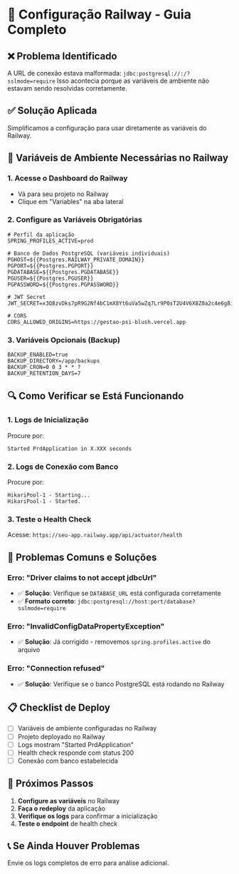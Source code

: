 # 🚀 Configuração Railway - Guia Completo

## ❌ **Problema Identificado**
A URL de conexão estava malformada: `jdbc:postgresql://:/?sslmode=require`
Isso acontecia porque as variáveis de ambiente não estavam sendo resolvidas corretamente.

## ✅ **Solução Aplicada**
Simplificamos a configuração para usar diretamente as variáveis do Railway.

## 🔧 **Variáveis de Ambiente Necessárias no Railway**

### 1. **Acesse o Dashboard do Railway**
- Vá para seu projeto no Railway
- Clique em "Variables" na aba lateral

### 2. **Configure as Variáveis Obrigatórias**

```env
# Perfil da aplicação
SPRING_PROFILES_ACTIVE=prod

# Banco de Dados PostgreSQL (variáveis individuais)
PGHOST=${{Postgres.RAILWAY_PRIVATE_DOMAIN}}
PGPORT=${{Postgres.PGPORT}}
PGDATABASE=${{Postgres.PGDATABASE}}
PGUSER=${{Postgres.PGUSER}}
PGPASSWORD=${{Postgres.PGPASSWORD}}

# JWT Secret
JWT_SECRET=x3Q8zvDks7pR9G2Nf4bC1mX8Yt6uVa5wZq7Lr9P0sT2U4V6X8Z0a2c4e6g8i0k2

# CORS
CORS_ALLOWED_ORIGINS=https://gestao-psi-blush.vercel.app
```

### 3. **Variáveis Opcionais (Backup)**
```env
BACKUP_ENABLED=true
BACKUP_DIRECTORY=/app/backups
BACKUP_CRON=0 0 3 * * ?
BACKUP_RETENTION_DAYS=7
```

## 🔍 **Como Verificar se Está Funcionando**

### 1. **Logs de Inicialização**
Procure por:
```
Started PrdApplication in X.XXX seconds
```

### 2. **Logs de Conexão com Banco**
Procure por:
```
HikariPool-1 - Starting...
HikariPool-1 - Started.
```

### 3. **Teste o Health Check**
Acesse: `https://seu-app.railway.app/api/actuator/health`

## 🚨 **Problemas Comuns e Soluções**

### **Erro: "Driver claims to not accept jdbcUrl"**
- ✅ **Solução**: Verifique se `DATABASE_URL` está configurada corretamente
- ✅ **Formato correto**: `jdbc:postgresql://host:port/database?sslmode=require`

### **Erro: "InvalidConfigDataPropertyException"**
- ✅ **Solução**: Já corrigido - removemos `spring.profiles.active` do arquivo

### **Erro: "Connection refused"**
- ✅ **Solução**: Verifique se o banco PostgreSQL está rodando no Railway

## 📋 **Checklist de Deploy**

- [ ] Variáveis de ambiente configuradas no Railway
- [ ] Projeto deployado no Railway
- [ ] Logs mostram "Started PrdApplication"
- [ ] Health check responde com status 200
- [ ] Conexão com banco estabelecida

## 🎯 **Próximos Passos**

1. **Configure as variáveis** no Railway
2. **Faça o redeploy** da aplicação
3. **Verifique os logs** para confirmar a inicialização
4. **Teste o endpoint** de health check

## 📞 **Se Ainda Houver Problemas**

Envie os logs completos de erro para análise adicional.
